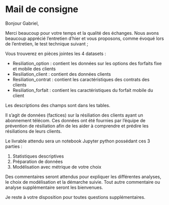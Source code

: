 # Mail de consigne

Bonjour Gabriel,

Merci beaucoup pour votre temps et la qualité des échanges. Nous avons beaucoup apprécié l’entretien d’hier et vous proposons, comme évoqué lors de l’entretien, le test technique suivant ;

Vous trouverez en pièces jointes les 4 datasets :

* Resiliation_option : contient les données sur les options des forfaits fixe et mobile des clients
* Resiliation_client : contient des données clients
* Resiliation_contrat : contient les caractéristiques des contrats des clients
* Resiliation_forfait : contient les caractéristiques du forfait mobile du client

Les descriptions des champs sont dans les tables.

Il s’agit de données (factices) sur la résiliation des clients ayant un abonnement télécom. Ces données ont été fournies par l’équipe de prévention de résiliation afin de les aider à comprendre et prédire les résiliations de leurs clients.

Le livrable attendu sera un notebook Jupyter python possédant ces 3 parties :

1. Statistiques descriptives
2. Préparation de données
3. Modélisation avec métrique de votre choix

Des commentaires seront attendus pour expliquer les différentes analyses, le choix de modélisation et la démarche suivie.
Tout autre commentaire ou analyse supplémentaire seront les bienvenues.

Je reste à votre disposition pour toutes questions supplémentaires.
